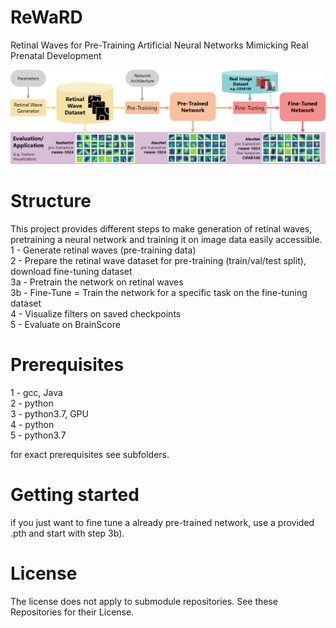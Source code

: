 # ReWaRD
Retinal Waves for Pre-Training Artificial Neural Networks Mimicking Real Prenatal Development

![ReWaRD Overview Figure](https://github.com/BennyCa/ReWaRD/blob/main/ReWaRD_Overview.png?raw=true)

# Structure
This project provides different steps to make generation of retinal waves, pretraining a neural network and training it on image data easily accessible.\
1 - Generate retinal waves (pre-training data)\
2 - Prepare the retinal wave dataset for pre-training (train/val/test split), download fine-tuning dataset\
3a - Pretrain the network on retinal waves\
3b - Fine-Tune = Train the network for a specific task on the fine-tuning dataset\
4 - Visualize filters on saved checkpoints\
5 - Evaluate on BrainScore

# Prerequisites

1 - gcc, Java\
2 - python\
3 - python3.7, GPU\
4 - python\
5 - python3.7

for exact prerequisites see subfolders.

# Getting started
if you just want to fine tune a already pre-trained network, use a provided .pth and start with step 3b).

# License
The license does not apply to submodule repositories. See these Repositories for their License.
